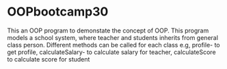 # OOPbootcamp30
This an OOP program to demonstate the concept of OOP.
This program models a school system, where teacher and students inherits from general class person. 
Different methods can be called for each class e.g, profile- to get profile, calculateSalary- to calculate salary for teacher, calculateScore to calculate score for student